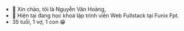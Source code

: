 - 👋 Xin chào, tôi là Nguyễn Văn Hoàng,
- 🌱 Hiện tại đang học khoá lập trình viên Web Fullstack tại Funix Fpt.
- 35 tuổi, 1 vợ, 1 con 😁



